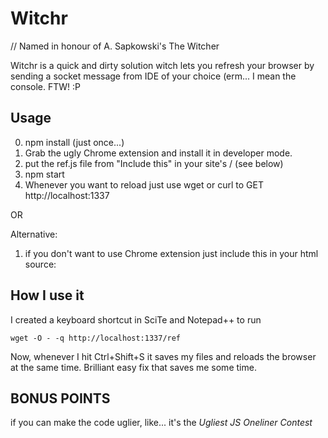 Witchr
==================
// Named in honour of A. Sapkowski's The Witcher

Witchr is a quick and dirty solution witch lets you refresh your browser by sending a socket message from IDE of your choice (erm... I mean the console. FTW! :P

Usage
--------------------
0. npm install (just once...)
1. Grab the ugly Chrome extension and install it in developer mode.
2. put the ref.js file from "Include this" in your site's /    (see below)
3. npm start
4. Whenever you want to reload just use wget or curl to GET http://localhost:1337

OR

Alternative: 
1. if you don't want to use Chrome extension just include this in your html source:

    <script src="/ref.js"></script>
    
How I use it
-------

I created a keyboard shortcut in SciTe and Notepad++ to run 
    
    wget -O - -q http://localhost:1337/ref

Now, whenever I hit Ctrl+Shift+S it saves my files and reloads the browser at the same time.
Brilliant easy fix that saves me some time.

BONUS POINTS
-------------------
if you can make the code uglier, like... it's the *Ugliest JS Oneliner Contest*
